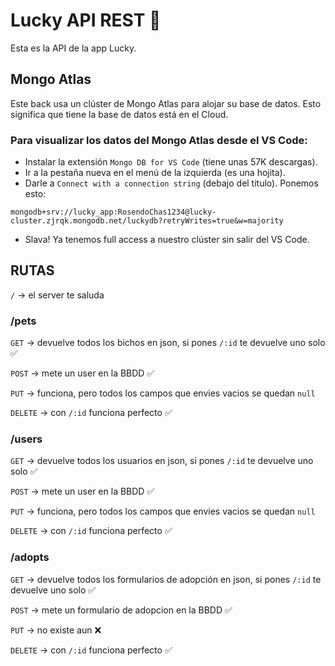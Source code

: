 # Lucky API REST 🐾

Esta es la API de la app Lucky.

## Mongo Atlas

Este back usa un clúster de Mongo Atlas para alojar su base de datos. Esto significa que tiene la base de datos está en el Cloud.

### Para visualizar los datos del Mongo Atlas desde el VS Code:

- Instalar la extensión `Mongo DB for VS Code` (tiene unas 57K descargas).
- Ir a la pestaña nueva en el menú de la izquierda (es una hojita).
- Darle a `Connect with a connection string` (debajo del titulo). Ponemos esto:

`mongodb+srv://lucky_app:RosendoChas1234@lucky-cluster.zjrqk.mongodb.net/luckydb?retryWrites=true&w=majority`

- Slava! Ya tenemos full access a nuestro clúster sin salir del VS Code.

## RUTAS

`/` → el server te saluda

### /pets

`GET` → devuelve todos los bichos en json, si pones `/:id` te devuelve uno solo ✅

`POST` → mete un user en la BBDD ✅

`PUT` → funciona, pero todos los campos que envies vacios se quedan `null`

`DELETE` → con `/:id` funciona perfecto ✅

### /users

`GET` → devuelve todos los usuarios en json, si pones `/:id` te devuelve uno solo ✅

`POST` → mete un user en la BBDD ✅

`PUT` → funciona, pero todos los campos que envies vacios se quedan `null`

`DELETE` → con `/:id` funciona perfecto ✅

### /adopts

`GET` → devuelve todos los formularios de adopción en json, si pones `/:id` te devuelve uno solo ✅

`POST` → mete un formulario de adopcion en la BBDD ✅

`PUT` → no existe aun ❌

`DELETE` → con `/:id` funciona perfecto ✅
